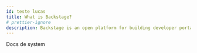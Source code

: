 ```yaml
---
id: teste lucas
title: What is Backstage?
# prettier-ignore
description: Backstage is an open platform for building developer portals. Powered by a centralized software catalog, Backstage restores order to your microservices and infrastructure
---
```


Docs de system